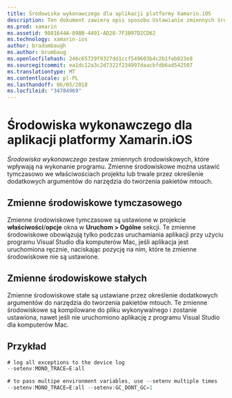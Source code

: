 ```yaml
---
title: Środowiska wykonawczego dla aplikacji platformy Xamarin.iOS
description: Ten dokument zawiera opis sposobu Ustawianie zmiennych środowiskowych tymczasowe i stałe dla aplikacji platformy Xamarin.iOS. Zmienne można określić we właściwościach projektu lub jako dodatkowe argumenty do narzędzia do tworzenia pakietów mtouch.
ms.prod: xamarin
ms.assetid: 9801644A-89BB-4491-AD28-7F3B97D2CD62
ms.technology: xamarin-ios
author: bradumbaugh
ms.author: brumbaug
ms.openlocfilehash: 246c65729f9327dd1ccf549603b4c2b1feb023e8
ms.sourcegitcommit: ea1dc12a3c2d7322f234997daacbfdb6ad542507
ms.translationtype: MT
ms.contentlocale: pl-PL
ms.lasthandoff: 06/05/2018
ms.locfileid: "34784969"
---
```

# <a name="execution-environment-for-xamarinios-apps"></a>Środowiska wykonawczego dla aplikacji platformy Xamarin.iOS

*Środowiska wykonawczego* zestaw zmiennych środowiskowych, które wpływają na wykonanie programu. Zmienne środowiskowe można ustawić tymczasowo we właściwościach projektu lub trwale przez określenie dodatkowych argumentów do narzędzia do tworzenia pakietów mtouch.

## <a name="temporary-environment-variables"></a>Zmienne środowiskowe tymczasowego

Zmienne środowiskowe tymczasowe są ustawione w projekcie **właściwości**/**opcje** okna w **Uruchom > Ogólne** sekcji. Te zmienne środowiskowe obowiązują tylko podczas uruchamiania aplikacji przy użyciu programu Visual Studio dla komputerów Mac, jeśli aplikacja jest uruchomiona ręcznie, naciskając pozycję na nim, które te zmienne środowiskowe nie są ustawione.

## <a name="permanent-environment-variables"></a>Zmienne środowiskowe stałych

Zmienne środowiskowe stałe są ustawiane przez określenie dodatkowych argumentów do narzędzia do tworzenia pakietów mtouch. Te zmienne środowiskowe są kompilowane do pliku wykonywalnego i zostanie ustawiona, nawet jeśli nie uruchomiono aplikację z programu Visual Studio dla komputerów Mac.

## <a name="example"></a>Przykład

```csharp
# log all exceptions to the device log
--setenv:MONO_TRACE=E:all

# to pass multipe environment variables, use --setenv multiple times
--setenv:MONO_TRACE=E:all --setenv:GC_DONT_GC=1
```

